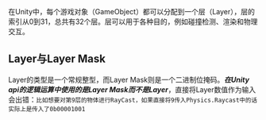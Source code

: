 在Unity中，每个游戏对象（GameObject）都可以分配到一个层（Layer），层的索引从0到31，总共有32个层。层可以用于各种目的，例如碰撞检测、渲染和物理交互。

## Layer与Layer Mask
Layer的类型是一个常规整型，而Layer Mask则是一个二进制位掩码。***在Unity api的逻辑运算中使用的是Layer Mask而不是Layer***，直接将Layer数值作为输入会出错：`比如想要对第9层的物体进行RayCast，如果直接将9传入Physics.Raycast中的话实际上是传入了0b00001001`